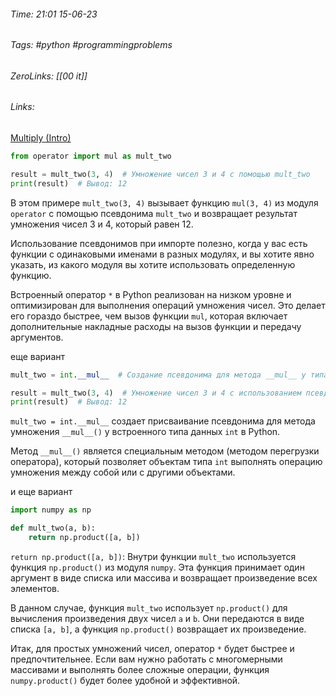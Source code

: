 ###### Time: 21:01  15-06-23  
###### Tags: #python #programmingproblems 
###### ZeroLinks: [[00 it]]
###### Links: 

[Multiply (Intro)](https://py.checkio.org/ru/mission/multiply-intro/)

```python
from operator import mul as mult_two

result = mult_two(3, 4)  # Умножение чисел 3 и 4 с помощью mult_two
print(result)  # Вывод: 12
```

В этом примере `mult_two(3, 4)` вызывает функцию `mul(3, 4)` из модуля `operator` с помощью псевдонима `mult_two` и возвращает результат умножения чисел 3 и 4, который равен 12.

Использование псевдонимов при импорте полезно, когда у вас есть функции с одинаковыми именами в разных модулях, и вы хотите явно указать, из какого модуля вы хотите использовать определенную функцию.

Встроенный оператор `*` в Python реализован на низком уровне и оптимизирован для выполнения операций умножения чисел. Это делает его гораздо быстрее, чем вызов функции `mul`, которая включает дополнительные накладные расходы на вызов функции и передачу аргументов.

еще вариант

```python
mult_two = int.__mul__  # Создание псевдонима для метода __mul__ у типа int

result = mult_two(3, 4)  # Умножение чисел 3 и 4 с использованием псевдонима
print(result)  # Вывод: 12
```

`mult_two = int.__mul__` создает присваивание псевдонима для метода умножения `__mul__()` у встроенного типа данных `int` в Python.

Метод `__mul__()` является специальным методом (методом перегрузки оператора), который позволяет объектам типа `int` выполнять операцию умножения между собой или с другими объектами.

и еще вариант
```python
import numpy as np

def mult_two(a, b):
    return np.product([a, b])
```

`return np.product([a, b])`: Внутри функции `mult_two` используется функция `np.product()` из модуля `numpy`. Эта функция принимает один аргумент в виде списка или массива и возвращает произведение всех элементов.

В данном случае, функция `mult_two` использует `np.product()` для вычисления произведения двух чисел `a` и `b`. Они передаются в виде списка `[a, b]`, а функция `np.product()` возвращает их произведение.

Итак, для простых умножений чисел, оператор `*` будет быстрее и предпочтительнее. Если вам нужно работать с многомерными массивами и выполнять более сложные операции, функция `numpy.product()` будет более удобной и эффективной.